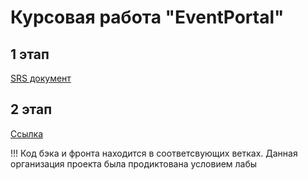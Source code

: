 # Курсовая работа "EventPortal"

## 1 этап
[SRS документ](srs_document.pdf)

## 2 этап
[Ссылка](stage2.md)

!!! Код бэка и фронта находится в соответсвующих ветках. Данная организация проекта была продиктована условием лабы
